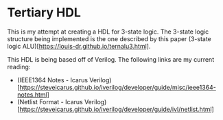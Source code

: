 # Tertiary HDL

This is my attempt at creating a HDL for 3-state logic. The 3-state logic structure being implemented is the one described by this paper (3-state logic ALU)[https://louis-dr.github.io/ternalu3.html].

This HDL is being based off of Verilog. The following links are my current reading:
- (IEEE1364 Notes - Icarus Verilog)[https://steveicarus.github.io/iverilog/developer/guide/misc/ieee1364-notes.html]
- (Netlist Format - Icarus Verilog)[https://steveicarus.github.io/iverilog/developer/guide/ivl/netlist.html]
